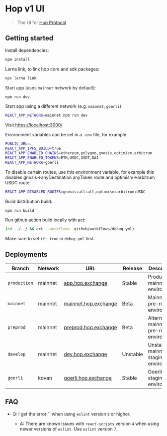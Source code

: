 # Hop v1 UI

> The UI for [Hop Protocol](https://hop.exchange/)

## Getting started

Install dependencies:

```sh
npm install
```

Lerna link, to link hop core and sdk packages:

```sh
npx lerna link
```

Start app (uses `mainnet` network by default):

```sh
npm run dev
```

Start app using a different network (e.g. `mainnet`, `goerli`)

```sh
REACT_APP_NETWORK=mainnet npm run dev
```

Visit [https://localhost:3000/](https://localhost:3000/)

Environment variables can be set in a `.env` file, for example:

```sh
PUBLIC_URL=.
REACT_APP_IPFS_BUILD=true
REACT_APP_ENABLED_CHAINS=ethereum,polygon,gnosis,optimism,arbitrum
REACT_APP_ENABLED_TOKENS=ETH,USDC,USDT,DAI
REACT_APP_NETWORK=goerli
```

To disable certain routes, use this environment variable, for example this disables gnosis→anyDestination anyToken route and optimism→arbitrum USDC route:

```sh
REACT_APP_DISABLED_ROUTES=gnosis:all:all,optimism:arbitrum:USDC
```

Build distribution build:

```sh
npm run build
```

Run github action build locally with [act](https://github.com/nektos/act):

```sh
(cd ../../ && act --workflows .github/workflows/debug.yml)
```

Make sure to set `if: true` in `debug.yml` first.

## Deployments

| Branch       | Network | URL                                                  | Release  | Description                                 |
| ------------ | ------- | ---------------------------------------------------- | -------- | ------------------------------------------- |
| `production` | mainnet | [app.hop.exchange](https://app.hop.exchange)         | Stable   | Production mainnet environment              |
| `mainnet`    | mainnet | [mainnet.hop.exchange](https://mainnet.hop.exchange) | Beta     | Mainnet pre-release environment             |
| `preprod`    | mainnet | [preprod.hop.exchange](https://preprod.hop.exchange) | Beta     | Alternative mainnet pre-release environment |
| `develop`    | mainnet | [dev.hop.exchange](https://dev.hop.exchange)         | Unstable | Unstable mainnet staging environment        |
| `goerli`     | kovan   | [goerli.hop.exchange](https://goerli.hop.exchange)   | Stable   | Goerli staging environment                  |

## FAQ

- Q: I get the error `` when using `eslint` version `8` or higher.

    - A: There are known issues with `react-scripts` version `4` when using newer versions of `eslint`. Use `eslint` version `7`.
